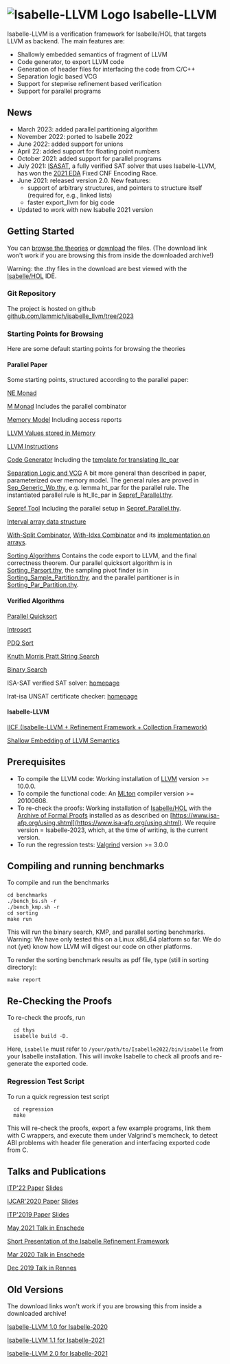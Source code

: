<!--
  IMPORTANT: If you landed here from a downloaded archive file, go to html/index.html to view this page in a browsable form!

-->
# ![Isabelle-LLVM Logo](logo_200.png) Isabelle-LLVM

Isabelle-LLVM is a verification framework for Isabelle/HOL that targets LLVM as backend.
The main features are:

  * Shallowly embedded semantics of fragment of LLVM
  * Code generator, to export LLVM code
  * Generation of header files for interfacing the code from C/C++
  * Separation logic based VCG
  * Support for stepwise refinement based verification
  * Support for parallel programs

## News
  * March 2023: added parallel partitioning algorithm
  * November 2022: ported to Isabelle 2022
  * June 2022: added support for unions
  * April 22: added support for floating point numbers
  * October 2021: added support for parallel programs
  * July 2021: [ISASAT](https://m-fleury.github.io/isasat/isasat.html), a fully verified SAT solver that uses Isabelle-LLVM, has won the [2021 EDA](https://www.eda-ai.org/) Fixed CNF Encoding Race.
  * June 2021: released version 2.0. New features:
    * support of arbitrary structures, and pointers to structure itself (required for, e.g., linked lists)
    * faster export_llvm for big code
  * Updated to work with new Isabelle 2021 version



## Getting Started
  You can [browse the theories](:Isabelle_LLVM:/) or [download](dist.tgz) the files. (The download link won't work if you are browsing this from inside the downloaded archive!)

  Warning: the .thy files in the download are best viewed with the [Isabelle/HOL](https://isabelle.in.tum.de) IDE.

### Git Repository
  The project is hosted on github [github.com/lammich/isabelle_llvm/tree/2023](https://github.com/lammich/isabelle_llvm/tree/2023)

### Starting Points for Browsing
  Here are some default starting points for browsing the theories

#### Parallel Paper
  Some starting points, structured according to the parallel paper:

  [NE Monad](:Isabelle_LLVM:/NEMonad.html)
  
  [M Monad](:Isabelle_LLVM:/MMonad.html) Includes the parallel combinator
  
  [Memory Model](:Isabelle_LLVM:/Generic_Memory.html) Including access reports
  
  [LLVM Values stored in Memory](:Isabelle_LLVM:/Simple_Memory.html)

  [LLVM Instructions](:Isabelle_LLVM:/LLVM_Shallow.html)
  
  [Code Generator](:Isabelle_LLVM:/LLVM_Codegen.html) Including the [template for translating llc_par](:Isabelle_LLVM:/files/par_wrapper.tmpl.ml.html)

  [Separation Logic and VCG](:Isabelle_LLVM:/LLVM_VCG_Main.html) A bit more general than described in paper, parameterized over memory model.
    The general rules are proved in [Sep_Generic_Wp.thy](:Isabelle_LLVM:/Sep_Generic_Wp.html), e.g. lemma ht_par for the parallel rule.
    The instantiated parallel rule is ht_llc_par in [Sepref_Parallel.thy](:Isabelle_LLVM:/Sepref_Parallel.html).

  [Sepref Tool](:Isabelle_LLVM:/Sepref.html) Including the parallel setup in [Sepref_Parallel.thy](:Isabelle_LLVM:/Sepref_Parallel.html).

  [Interval array data structure](:Examples:/IICF_DS_Interval_List.html)

  [With-Split Combinator](:Isabelle_LLVM:/IICF_Array.html#IICF_Array.WITH_SPLIT|const),
  [With-Idxs Combinator](:Examples:/IICF_Shared_Lists.html#IICF_Shared_Lists.WITH_IDXS|const) and its [implementation on arrays](:Examples:/IICF_DS_Array_Idxs.html#IICF_DS_Array_Idxs.hn_WITH_IDXS_aux|fact).

  [Sorting Algorithms](:Examples:/Sorting_Export_Code.html) Contains the code export to LLVM, and the final correctness theorem.
  Our parallel quicksort algorithm is in [Sorting_Parsort.thy](:Examples:/Sorting_Parsort.html),
  the sampling pivot finder is in [Sorting_Sample_Partition.thy](:Examples:/Sorting_Sample_Partition.html),
  and the parallel partitioner is in [Sorting_Par_Partition.thy](:Examples:/Sorting_Par_Partition.html).


#### Verified Algorithms
  [Parallel Quicksort](:Examples:/Sorting_Parsort.html)
  
  [Introsort](:Examples:/Sorting_Introsort.html)

  [PDQ Sort](:Examples:/Sorting_PDQ.html)

  [Knuth Morris Pratt String Search](:Examples:/KMP.html)

  [Binary Search](:Examples:/Bin_Search.html)
  
  ISA-SAT verified SAT solver: [homepage](https://m-fleury.github.io/isasat/isasat.html)

  lrat-isa UNSAT certificate checker: [homepage](https://github.com/lammich/lrat_isa)


#### Isabelle-LLVM
  [IICF (Isabelle-LLVM + Refinement Framework + Collection Framework)](:Isabelle_LLVM:/IICF.html)

  [Shallow Embedding of LLVM Semantics](:Isabelle_LLVM:/LLVM_Shallow.html)


## Prerequisites
  * To compile the LLVM code: Working installation of [LLVM](http://releases.llvm.org/) version >= 10.0.0.
  * To compile the functional code: An [MLton](http://mlton.org/) compiler version >= 20100608.
  * To re-check the proofs: Working installation of [Isabelle/HOL](https://isabelle.in.tum.de) 
    with the [Archive of Formal Proofs](https://www.isa-afp.org) installed 
    as as described on [https://www.isa-afp.org/using.shtml](https://www.isa-afp.org/using.shtml). 
    We require version = Isabelle-2023, which, at the time of writing, is the current version.
  * To run the regression tests: [Valgrind](https://www.valgrind.org/) version >= 3.0.0

## Compiling and running benchmarks
  To compile and run the benchmarks

    cd benchmarks
    ./bench_bs.sh -r
    ./bench_kmp.sh -r
    cd sorting
    make run

  This will run the binary search, KMP, and parallel sorting benchmarks.
  Warning: We have only tested this on a Linux x86_64 platform so far. 
  We do not (yet) know how LLVM will digest our code on other platforms.

  To render the sorting benchmark results as pdf file, type (still in sorting directory):

    make report


## Re-Checking the Proofs
  To re-check the proofs, run

      cd thys 
      isabelle build -D.

  Here, <code>isabelle</code> must refer to <code>/your/path/to/Isabelle2022/bin/isabelle</code> from your Isabelle installation.
  This will invoke Isabelle to check all proofs and re-generate the exported code.

### Regression Test Script
  To run a quick regression test script

      cd regression
      make

  This will re-check the proofs, export a few example programs,
  link them with C wrappers, and execute them under Valgrind's memcheck,
  to detect ABI problems with header file generation and interfacing exported code from C.


## Talks and Publications
  [ITP'22 Paper](paper_ITP2022.pdf) [Slides](slides_ITP2022.pdf)

  [IJCAR'2020 Paper](paper_IJCAR2020.pdf) [Slides](slides_IJCAR2020.pdf)

  [ITP'2019 Paper](paper_ITP2019.pdf) [Slides](slides_ITP2019.pdf)


  [May 2021 Talk in Enschede](enschede2021.pdf)

  [Short Presentation of the Isabelle Refinement Framework](RF_pres.pdf)

  [Mar 2020 Talk in Enschede](enschede2020.pdf)

  [Dec 2019 Talk in Rennes](rennes2019.pdf)


## Old Versions
  The download links won't work if you are browsing this from inside a downloaded archive!

  [Isabelle-LLVM 1.0 for Isabelle-2020](dist-2020.tgz)

  [Isabelle-LLVM 1.1 for Isabelle-2021](dist-v1.1.tgz)

  [Isabelle-LLVM 2.0 for Isabelle-2021](dist-v2.0.tgz)



